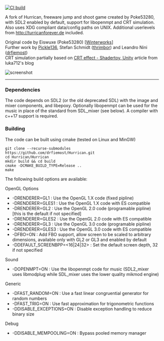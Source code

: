 [![CI build](https://github.com/drfiemost/Hurrican/actions/workflows/build.yml/badge.svg)](https://github.com/drfiemost/Hurrican/actions/workflows/build.yml)

A fork of Hurrican, freeware jump and shoot game created by Poke53280, with SDL2 enabled by default, support for libopenmpt and CRT simulation.
Also uses XDG compliant data/config paths on UNIX.
Additional userlevels from http://turricanforever.de included.

Original code by Eiswuxe (Poke53280) [[Winterworks](https://www.winterworks.de/project/hurrican/)]  
Further work by [Pickle136](https://sourceforge.net/projects/hurrican/), Stefan Schmidt ([thrimbor](https://github.com/thrimbor/Hurrican)) and Leandro Nini ([drfiemost](https://github.com/drfiemost/Hurrican))  
CRT simulation partially based on [CRT effect - Shadertoy, Unity](https://luka712.github.io/2018/07/21/CRT-effect-Shadertoy-Unity/) article from luka712's blog

![screenshot](https://github.com/drfiemost/Hurrican/wiki/images/level1.png)

---

### Dependencies

The code depends on SDL2 (or the old deprecated SDL) with the image and mixer components, and libepoxy.
Optionally libopenmpt can be used for the music in place of the standard from SDL_mixer (see below).
A compiler with c++17 support is required.

### Building

The code can be built using cmake (tested on Linux and MinGW)

    git clone --recurse-submodules https://github.com/drfiemost/Hurrican.git
    cd Hurrican/Hurrican
    mkdir build && cd build
    cmake -DCMAKE_BUILD_TYPE=Release ..
    make

The following build options are available:

OpenGL Options
* -DRENDERER=GL1          : Use the OpenGL 1.X code (fixed pipline)
* -DRENDERER=GLES1        : Use the OpenGL 1.X code with ES compatible
* -DRENDERER=GL2          : Use the OpenGL 2.0 code (programable pipline) [this is the default if not specified]
* -DRENDERER=GLES2        : Use the OpenGL 2.0 code with ES compatible
* -DRENDERER=GL3          : Use the OpenGL 3.0 code (programable pipline)
* -DRENDERER=GLES3        : Use the OpenGL 3.0 code with ES compatible
* -DFBO=ON                : Add FBO support, allow screen to be scaled to arbitrary dimensions, available only with GL2 or GL3 and enabled by default
* -DDEFAULT_SCREENBPP=<16|24|32> : Set the default screen depth, 32 if not specified

Sound
* -DOPENMPT=ON            : Use the libopenmpt code for music (SDL2_mixer uses libmodplug while SDL_mixer uses the lower quality mikmod engine)

Generic
* -DFAST_RANDOM=ON        : Use a fast linear congruential generator for random numbers
* -DFAST_TRIG=ON          : Use fast approximation for trigonometric functions
* -DDISABLE_EXCEPTIONS=ON : Disable exception handling to reduce binary size

Debug
* -DDISABLE_MEMPOOLING=ON : Bypass pooled memory manager
